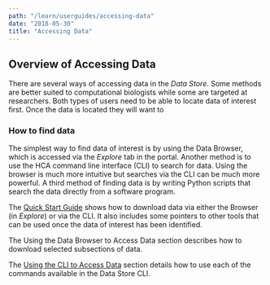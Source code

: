 ```yaml
---
path: "/learn/userguides/accessing-data"
date: "2018-05-30"
title: "Accessing Data"
---
```


## Overview of Accessing Data
There are several ways of accessing data in the *Data Store*. Some methods are better suited to computational biologists while some are targeted at researchers. Both types of users need to be able to locate data of interest first. Once the data is located they will want to 

### How to find data
The simplest way to find data of interest is by using the Data Browser, which is accessed via the *Explore* tab in the portal. Another method is to use the HCA command line interface (CLI) to search for data. Using the browser is much more intuitive but searches via the CLI can be much more powerful. A third method of finding data is by writing Python scripts that search the data directly from a software program. 

The [Quick Start Guide](https://dev.data.humancellatlas.org/learn/userguides/accessing-data/quick-start-guide) shows how to download data via either the Browser (in *Explore*) or via the CLI. It also includes some pointers to other tools that can be used once the data of interest has been identified.

The Using the Data Browser to Access Data section describes how to download selected subsections of data.

The [Using the CLI to Access Data](https://dev.data.humancellatlas.org/learn/userguides/accessing-data/using-the-cli-to-access-data) section details how to use each of the commands available in the Data Store CLI.

